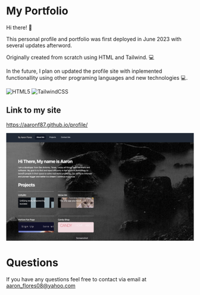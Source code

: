 # My Portfolio

Hi there! 👋


This personal profile and portfolio was first deployed in June 2023 with several updates afterword.

Originally created from scratch using HTML and Tailwind. 💻


In the future, I plan on updated the profile site with inplemented functionallity using other programing languages and new technologies 💻.

![HTML5](https://img.shields.io/badge/html5-%23E34F26.svg?style=for-the-badge&logo=html5&logoColor=white)  ![TailwindCSS](https://img.shields.io/badge/tailwindcss-%2338B2AC.svg?style=for-the-badge&logo=tailwind-css&logoColor=white)

## Link to my site

https://aaronf87.github.io/profile/


![alt text](images/site.png)


# Questions

If you have any questions feel free to contact via email at aaron_flores08@yahoo.com
